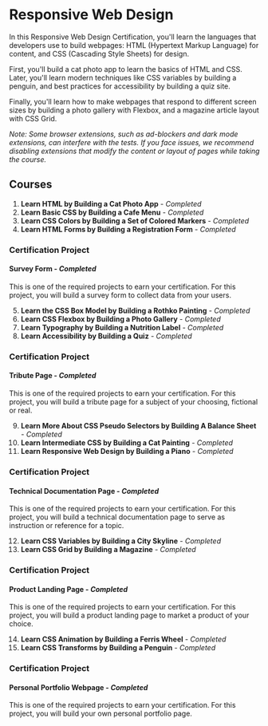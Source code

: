 # Responsive Web Design

In this Responsive Web Design Certification, you'll learn the languages that developers use to build webpages: HTML (Hypertext Markup Language) for content, and CSS (Cascading Style Sheets) for design.

First, you'll build a cat photo app to learn the basics of HTML and CSS. Later, you'll learn modern techniques like CSS variables by building a penguin, and best practices for accessibility by building a quiz site.

Finally, you'll learn how to make webpages that respond to different screen sizes by building a photo gallery with Flexbox, and a magazine article layout with CSS Grid.

*Note: Some browser extensions, such as ad-blockers and dark mode extensions, can interfere with the tests. If you face issues, we recommend disabling extensions that modify the content or layout of pages while taking the course.*

## Courses

1. **Learn HTML by Building a Cat Photo App** - *Completed*
2. **Learn Basic CSS by Building a Cafe Menu** - *Completed*
3. **Learn CSS Colors by Building a Set of Colored Markers** - *Completed*
4. **Learn HTML Forms by Building a Registration Form** - *Completed*

### Certification Project
#### Survey Form - *Completed*
This is one of the required projects to earn your certification. For this project, you will build a survey form to collect data from your users.

5. **Learn the CSS Box Model by Building a Rothko Painting** - *Completed*
6. **Learn CSS Flexbox by Building a Photo Gallery** - *Completed*
7. **Learn Typography by Building a Nutrition Label** - *Completed*
8. **Learn Accessibility by Building a Quiz** - *Completed*

### Certification Project
#### Tribute Page - *Completed*
This is one of the required projects to earn your certification. For this project, you will build a tribute page for a subject of your choosing, fictional or real.

9. **Learn More About CSS Pseudo Selectors by Building A Balance Sheet** - *Completed*
10. **Learn Intermediate CSS by Building a Cat Painting** - *Completed*
11. **Learn Responsive Web Design by Building a Piano** - *Completed*

### Certification Project
#### Technical Documentation Page - *Completed*
This is one of the required projects to earn your certification. For this project, you will build a technical documentation page to serve as instruction or reference for a topic.

12. **Learn CSS Variables by Building a City Skyline** - *Completed*
13. **Learn CSS Grid by Building a Magazine** - *Completed*

### Certification Project
#### Product Landing Page - *Completed*
This is one of the required projects to earn your certification. For this project, you will build a product landing page to market a product of your choice.

14. **Learn CSS Animation by Building a Ferris Wheel** - *Completed*
15. **Learn CSS Transforms by Building a Penguin** - *Completed*

### Certification Project
#### Personal Portfolio Webpage - *Completed*
This is one of the required projects to earn your certification. For this project, you will build your own personal portfolio page.


